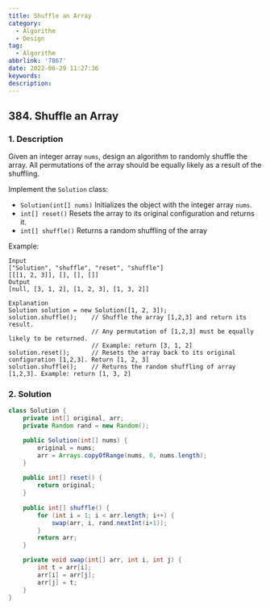 ```yaml
---
title: Shuffle an Array
category:
  - Algorithm
  - Design
tag:
  - Algorithm
abbrlink: '7867'
date: 2022-06-29 11:27:36
keywords:
description:
---
```


## 384. Shuffle an Array
### 1. Description
Given an integer array `nums`, design an algorithm to randomly shuffle the array. All permutations of the array should be equally likely as a result of the shuffling.

Implement the `Solution` class:
* `Solution(int[] nums)` Initializes the object with the integer array `nums`.
* `int[] reset()` Resets the array to its original configuration and returns it.
* `int[] shuffle()` Returns a random shuffling of the array

Example:
```
Input
["Solution", "shuffle", "reset", "shuffle"]
[[[1, 2, 3]], [], [], []]
Output
[null, [3, 1, 2], [1, 2, 3], [1, 3, 2]]

Explanation
Solution solution = new Solution([1, 2, 3]);
solution.shuffle();    // Shuffle the array [1,2,3] and return its result.
                       // Any permutation of [1,2,3] must be equally likely to be returned.
                       // Example: return [3, 1, 2]
solution.reset();      // Resets the array back to its original configuration [1,2,3]. Return [1, 2, 3]
solution.shuffle();    // Returns the random shuffling of array [1,2,3]. Example: return [1, 3, 2]
```

### 2. Solution
```java
class Solution {
    private int[] original, arr;
    private Random rand = new Random();

    public Solution(int[] nums) {
        original = nums;
        arr = Arrays.copyOfRange(nums, 0, nums.length);
    }
    
    public int[] reset() {
        return original;
    }
    
    public int[] shuffle() {
        for (int i = 1; i < arr.length; i++) {
            swap(arr, i, rand.nextInt(i+1));
        }
        return arr;
    }

    private void swap(int[] arr, int i, int j) {
        int t = arr[i];
        arr[i] = arr[j];
        arr[j] = t;
    }
}
```
